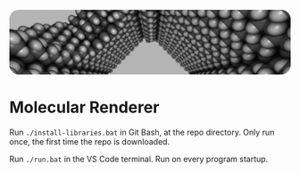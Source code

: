 ![Banner](./Documentation/Banner.png)

# Molecular Renderer

Run `./install-libraries.bat` in Git Bash, at the repo directory. Only run once, the first time the repo is downloaded.

Run `./run.bat` in the VS Code terminal. Run on every program startup.
